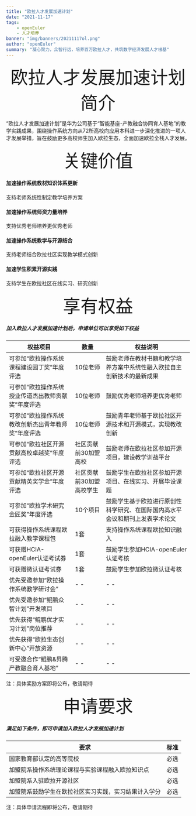```yaml
---
title: "欧拉人才发展加速计划"
date: "2021-11-17"
tags: 
    - openEuler
    - 人才培养
banner: "img/banners/20211117ol.png"
author: "openEuler"
summary: "凝心聚力，众智行远，培养百万欧拉人才，共筑数字经济发展人才根基"
---
```


<ClientOnly>
  <news-newsHeader />
</ClientOnly>

<div class="markdown">

<div align='center'><font size='14'>欧拉人才发展加速计划简介</font></div>

</div>

“欧拉人才发展加速计划”是华为公司基于“智能基座-产教融合协同育人基地”的教学实践成果，围绕操作系统方向从72所高校向应用本科进一步深化推进的一项人才发展举措，旨在鼓励更多高校师生加入欧拉生态，全面加速欧拉全栈人才发展。

</div>

<div align='center'><font size='14'>关键价值</font></div>

#### 加速操作系统教材知识体系更新

支持老师系统性制定教学培养方案

#### 加速操作系统师资力量培养

支持优秀老师培养更优秀老师

#### 加速操作系统教学与开源结合

支持老师结合欧拉社区实现教学模式创新

#### 加速学生积累开源实践

支持学生在欧拉社区在线实习、研究创新

</div>

<div align='center'><font size='14'>享有权益</font></div>

##### 加入欧拉人才发展加速计划后，申请单位可以享受如下权益

</div>

| 权益项目                                           | 数量                     | 权益说明                                                     |
| -------------------------------------------------- | ------------------------ | ------------------------------------------------------------ |
| 可参加“欧拉操作系统课程建设园丁奖”年度评选         | 10位老师                 | 鼓励老师在教材书籍和教学培养方案中系统性融入欧拉自主创新技术的最新成果 |
| 可参加“欧拉操作系统授业传道杰出教师贡献奖”年度评选 | 10位老师                 | 鼓励优秀老师培养更优秀老师                                   |
| 可参加“欧拉操作系统教改创新杰出青年教师奖”年度评选 | 10位老师                 | 鼓励青年老师基于欧拉社区开源技术和开源模式，实现教改创新     |
| 可参加“欧拉社区开源贡献高校卓越奖”年度评选         | 社区贡献前30加盟高校     | 鼓励老师在欧拉社区参加开源项目，建设教学训战平台             |
| 可参加“欧拉社区开源贡献精英奖学金”年度评选         | 社区贡献前30加盟高校学生 | 鼓励学生在欧拉社区参加开源项目、在线实习、开展毕设课题       |
| 可参加“欧拉学术研究金匠奖”年度评选                 | 10个项目                 | 鼓励学生基于欧拉进行原创性科学研究、在国际国内高水平会议和期刊上发表学术论文 |
| 可获得操作系统课程欧拉融入教学课程包               | 1套                      | 支持操作系统课程欧拉知识融入                                 |
| 可获赠HCIA-openEuler认证考试券                     | 1套                      | 鼓励学生参加HCIA-openEuler认证考核                           |
| 可获赠微认证考试券                                 | 1套                      | 鼓励学生参加欧拉微认证考核                                   |
| 优先受邀参加“欧拉操作系统教学研讨会”               | \- -                     | \- -                                                         |
| 优先受邀参加“鲲鹏众智计划”开发项目                 | \- -                     | \- -                                                         |
| 优先获得“鲲鹏优才实习计划”岗位推荐                 | \- -                     | \- -                                                         |
| 优先获得“欧拉生态创新中心”开放资源                 | \- -                     | \- -                                                         |
| 可受邀合作“鲲鹏&昇腾产教融合育人基地”              | \- -                     | \- -                                                         |

注：具体奖励方案即将公布，敬请期待

</div>

<div align='center'><font size='14'>申请要求</font></div>

##### 满足如下条件，即可申请加入欧拉人才发展加速计划

</div>

| 要求                                                 | 标准 |
| ---------------------------------------------------- | ---- |
| 国家教育部认定的高等院校                             | 必选 |
| 加盟院系操作系统理论课程与实验课程融入欧拉知识点     | 必选 |
| 加盟院系入驻欧拉开源社区                             | 必选 |
| 加盟院系鼓励学生在欧拉社区实习实践，实习结果计入学分 | 必选 |

注：具体申请流程即将公布，敬请期待

